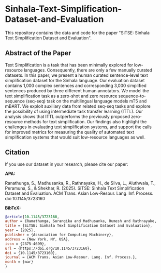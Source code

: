 # Sinhala-Text-Simplification-Dataset-and-Evaluation

This repository contains the data and code for the paper "SiTSE: Sinhala Text Simplification Dataset and Evaluation".

## Abstract of the Paper

Text Simplification is a task that has been minimally explored for low-resource languages. Consequently, there are only a few manually curated datasets. In this paper, we present a human curated sentence-level text simplification dataset for the Sinhala language. Our evaluation dataset contains 1,000 complex sentences and corresponding 3,000 simplified sentences produced by three different human annotators. We model the text simplification task as a zero-shot and zero resource sequence-to-sequence (seq-seq) task on the multilingual language models mT5 and mBART. We exploit auxiliary data from related seq-seq tasks and explore the possibility of using intermediate task transfer learning (ITTL). Our analysis shows that ITTL outperforms the previously proposed zero-resource methods for text simplification. Our findings also highlight the challenges in evaluating text simplification systems, and support the calls for improved metrics for measuring the quality of automated text simplification systems that would suit low-resource languages as well. 

## Citation

If you use our dataset in your research, please cite our paper:

**APA:**

Ranathunga, S., Madhusanka, R., Rathnayake, H., de Silva, L., Aluthwala, T., Peramuna, S., & Shekhar, R. (2025). SiTSE: Sinhala Text Simplification Dataset and Evaluation. ACM Trans. Asian Low-Resour. Lang. Inf. Process. doi:10.1145/3723160

**BibTeX:**
```bibtex
@article{10.1145/3723160,
author = {Ranathunga, Surangika and Madhusanka, Rumesh and Rathnayake, Himashi and de Silva, Lahiru and Aluthwala, Thamindu and Peramuna, Saman and Shekhar, Ravi},
title = {SiTSE: Sinhala Text Simplification Dataset and Evaluation},
year = {2025},
publisher = {Association for Computing Machinery},
address = {New York, NY, USA},
issn = {2375-4699},
url = {https://doi.org/10.1145/3723160},
doi = {10.1145/3723160},
journal = {ACM Trans. Asian Low-Resour. Lang. Inf. Process.},
month = {mar}
}
```
